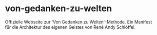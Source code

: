 # von-gedanken-zu-welten
Offizielle Webseite zur 'Von Gedanken zu Welten'-Methode. Ein Manifest für die Architektur des eigenen Geistes von René Andy Schlöffel.
